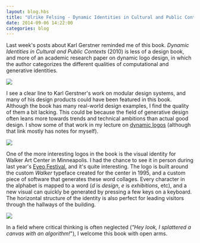 ```yaml
---
layout: blog.hbs
title: "Ulrike Felsing - Dynamic Identities in Cultural and Public Contexts"
date: 2014-09-06 14:22:00
categories: blog
---
```


Last week's posts about Karl Gerstner reminded me of this book. _Dynamic
Identities in Cultural and Public Contexts_ (2010) is less of a design book, and
more of an academic research paper on dynamic logo design, in which the author
categorizes the different qualities of computational and generative identities.

<div class="wide-750">
  <img src="https://assets.runemadsen.com/blog/books/dynamicidentities1.jpg" />
</div>

I see a clear line to Karl Gerstner's work on modular design systems, and many
of his design products could have been featured in this book. Although the book
has many real-world design examples, I find the quality of them a bit lacking.
This could be because the field of generative design often leans more towards
trends and technical ambitions than actual good design. I show some of that work
in my lecture on
[dynamic logos](http://printingcode.runemadsen.com/lecture-logo/) (although that
link mostly has notes for myself).

<div class="wide-750">
  <img src="https://assets.runemadsen.com/blog/books/dynamicidentities2.jpg" />
</div>

One of the more interesting logos in the book is the visual identity for Walker
Art Center in Minneapolis. I had the chance to see it in person during last
year's [Eyeo Festival](http://eyeofestival.com/), and it's quite interesting.
The logo is built around the custom _Walker_ typeface created for the center in
1995, and a custom piece of software that generates these word collages. Every
character in the alphabet is mapped to a word (_d_ is _design_, _e_ is
_exhibitions_, etc), and a new visual can quickly be generated by pressing a few
keys on a keyboard. The horizontal structure of the identity is also perfect for
leading visitors through the hallways of the building.

<div class="wide-750">
  <img src="https://assets.runemadsen.com/blog/books/dynamicidentities3.jpg" />
</div>

In a field where critical thinking is often neglected (_"Hey look, I splattered
a canvas with an algorithm!_"), I welcome this book with open arms.
